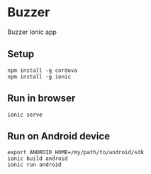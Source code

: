 # Buzzer
Buzzer Ionic app

## Setup
	npm install -g cordova
	npm install -g ionic
## Run in browser
	ionic serve

## Run on Android device
	export ANDROID_HOME=/my/path/to/android/sdk
	ionic build android
	ionic run android